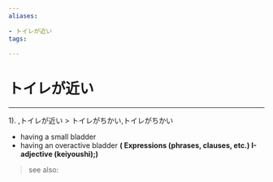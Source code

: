 ```yaml
---
aliases:
    
- トイレが近い
tags:
    
---
```


# トイレが近い
---
1).
,トイレが近い > トイレがちかい,トイレがちかい

- having a small bladder
- having an overactive bladder
**( Expressions (phrases, clauses, etc.) I-adjective (keiyoushi);)**
> see also: 
            